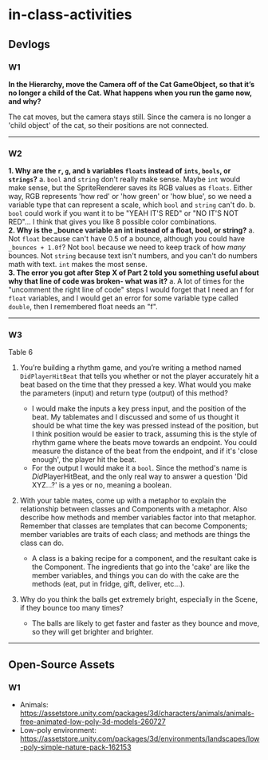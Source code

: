 # in-class-activities
## Devlogs
### W1
<b>In the Hierarchy, move the Camera off of the Cat GameObject, so that it’s no longer a child of the Cat. What happens when you run the game now, and why?</b>

The cat moves, but the camera stays still. Since the camera is no longer a 'child object' of the cat, so their positions are not connected.
<hr>

### W2
<b>1. Why are the `r`, `g`, and `b` variables `floats` instead of `ints`, `bools`, or `strings`?</b>
	a. `bool` and `string` don't really make sense. Maybe `int` would make sense, but the SpriteRenderer saves its RGB values as `floats`. Either way, RGB represents 'how red' or 'how green' or 'how blue', so we need a variable type that can represent a scale, which `bool` and `string` can't do.
	b. `bool` could work if you want it to be "YEAH IT'S RED" or "NO IT'S NOT RED"... I think that gives you like 8 possible color combinations.
<br><b>2. Why is the _bounce variable an int instead of a float, bool, or string?</b>
	a. Not `float` because can't have 0.5 of a bounce, although you could have `_bounces + 1.0f`? Not `bool` because we need to keep track of how *many* bounces. Not `string` because text isn't numbers, and you can't do numbers math with text. `int` makes the most sense.
<br><b>3. The error you got after Step X of Part 2 told you something useful about why that line of code was broken- what was it?</b>
	a. A lot of times for the "uncomment the right line of code" steps I would forget that I need an f for `float` variables, and I would get an error for some variable type called `double`, then I remembered float needs an "f".

<hr>

### W3
Table 6
1. You’re building a rhythm game, and you’re writing a method named `DidPlayerHitBeat` that tells you whether or not the player accurately hit a beat based on the time that they pressed a key. What would you make the parameters (input) and return type (output) of this method?
	- I would make the inputs a key press input, and the position of the beat. My tablemates and I discussed and some of us thought it should be what time the key was pressed instead of the position, but I think position would be easier to track, assuming this is the style of rhythm game where the beats move towards an endpoint. You could measure the distance of the beat from the endpoint, and if it's 'close enough', the player hit the beat.
	- For the output I would make it a `bool`. Since the method's name is *Did*PlayerHitBeat, and the only real way to answer a question 'Did XYZ...?' is a yes or no, meaning a boolean. 

2. With your table mates, come up with a metaphor to explain the relationship between classes and Components with a metaphor. Also describe how methods and member variables factor into that metaphor.  Remember that classes are templates that can become Components; member variables are traits of each class; and methods are things the class can do.
	 - A class is a baking recipe for a component, and the resultant cake is the Component. The ingredients that go into the 'cake' are like the member variables, and things you can do with the cake are the methods (eat, put in fridge, gift, deliver, etc...).

3. Why do you think the balls get extremely bright, especially in the Scene, if they bounce too many times?
	 - The balls are likely to get faster and faster as they bounce and move, so they will get brighter and brighter.
<hr>

## Open-Source Assets
### W1
- Animals: https://assetstore.unity.com/packages/3d/characters/animals/animals-free-animated-low-poly-3d-models-260727 
- Low-poly environment: https://assetstore.unity.com/packages/3d/environments/landscapes/low-poly-simple-nature-pack-162153 

